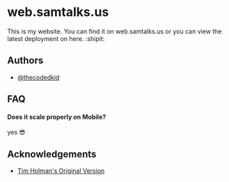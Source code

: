 
# web.samtalks.us

This is my website. You can find it on web.samtalks.us or you can view the latest deployment on here. :shipit:
## Authors

- [@thecodedkid](https://github.com/TheCodedKid)


## FAQ

#### Does it scale properly on Mobile?

yes :sunglasses:


## Acknowledgements

 - [Tim Holman's Original Version](https://codepen.io/tholman/pen/BQLQyo)
